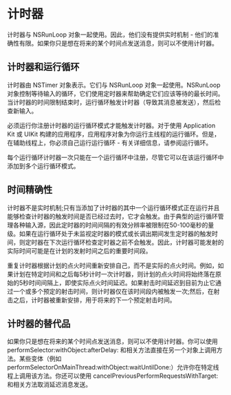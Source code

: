 # 计时器

计时器与 NSRunLoop 对象一起使用。因此，他们没有提供实时机制 - 他们的准确性有限。如果你只是想在将来的某个时间点发送消息，则可以不使用计时器。

## 计时器和运行循环

计时器由 NSTimer 对象表示。它们与 NSRunLoop 对象一起使用。NSRunLoop 对象控制等待输入的循环，它们使用定时器来帮助确定它们应该等待的最长时间。当计时器的时间限制结束时，运行循环触发计时器（导致其消息被发送），然后检查新输入。

必须运行你注册计时器的运行循环模式才能触发计时器。对于使用 Application Kit 或 UIKit 构建的应用程序，应用程序对象为你运行主线程的运行循环。但是，在辅助线程上，你必须自己运行运行循环 - 有关详细信息，请参阅运行循环。

每个运行循环计时器一次只能在一个运行循环中注册，尽管它可以在该运行循环中添加到多个运行循环模式。

## 时间精确性

计时器不是实时机制;只有当添加了计时器的其中一个运行循环模式正在运行并且能够检查计时器的触发时间是否已经过去时，它才会触发。由于典型的运行循环管理各种输入源，因此定时器的时间间隔的有效分辨率被限制在50-100毫秒的量级。如果在运行循环处于未监视定时器的模式或长调出期间发生定时器的触发时间，则定时器在下次运行循环检查定时器之前不会触发。因此，计时器可能发射的实际时间可能是在计划的发射时间之后的重要时间段。

重复计时器根据计划的点火时间重新安排自己，而不是实际的点火时间。例如，如果计划在特定时间和之后每5秒计时一次计时器，则计划的点火时间将始终落在原始的5秒时间间隔上，即使实际点火时间延迟。如果射击时间延迟到目前为止它通过一个或多个预定的射击时间，则计时器仅在该时间段内被触发一次;然后，在射击之后，计时器被重新安排，用于将来的下一个预定射击时间。

## 计时器的替代品

如果你只是想在将来的某个时间点发送消息，则可以不使用计时器。你可以使用 performSelector:withObject:afterDelay: 和相关方法直接在另一个对象上调用方法。某些变体（例如 performSelectorOnMainThread:withObject:waitUntilDone:）允许你在特定线程上调用该方法。你还可以使用 cancelPreviousPerformRequestsWithTarget: 和相关方法取消延迟消息发送。